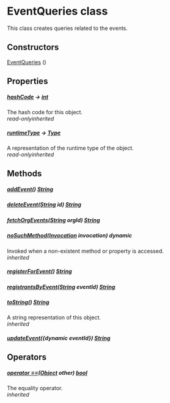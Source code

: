 


# EventQueries class









<p>This class creates queries related to the events.</p>




## Constructors

[EventQueries](../utils_event_queries/EventQueries/EventQueries.md) ()

   


## Properties

##### [hashCode](https://api.flutter.dev/flutter/dart-core/Object/hashCode.html) &#8594; [int](https://api.flutter.dev/flutter/dart-core/int-class.html)



The hash code for this object.  
_<span class="feature">read-only</span><span class="feature">inherited</span>_



##### [runtimeType](https://api.flutter.dev/flutter/dart-core/Object/runtimeType.html) &#8594; [Type](https://api.flutter.dev/flutter/dart-core/Type-class.html)



A representation of the runtime type of the object.  
_<span class="feature">read-only</span><span class="feature">inherited</span>_





## Methods

##### [addEvent](../utils_event_queries/EventQueries/addEvent.md)() [String](https://api.flutter.dev/flutter/dart-core/String-class.html)



  




##### [deleteEvent](../utils_event_queries/EventQueries/deleteEvent.md)([String](https://api.flutter.dev/flutter/dart-core/String-class.html) id) [String](https://api.flutter.dev/flutter/dart-core/String-class.html)



  




##### [fetchOrgEvents](../utils_event_queries/EventQueries/fetchOrgEvents.md)([String](https://api.flutter.dev/flutter/dart-core/String-class.html) orgId) [String](https://api.flutter.dev/flutter/dart-core/String-class.html)



  




##### [noSuchMethod](https://api.flutter.dev/flutter/dart-core/Object/noSuchMethod.html)([Invocation](https://api.flutter.dev/flutter/dart-core/Invocation-class.html) invocation) dynamic



Invoked when a non-existent method or property is accessed.  
_<span class="feature">inherited</span>_



##### [registerForEvent](../utils_event_queries/EventQueries/registerForEvent.md)() [String](https://api.flutter.dev/flutter/dart-core/String-class.html)



  




##### [registrantsByEvent](../utils_event_queries/EventQueries/registrantsByEvent.md)([String](https://api.flutter.dev/flutter/dart-core/String-class.html) eventId) [String](https://api.flutter.dev/flutter/dart-core/String-class.html)



  




##### [toString](https://api.flutter.dev/flutter/dart-core/Object/toString.html)() [String](https://api.flutter.dev/flutter/dart-core/String-class.html)



A string representation of this object.  
_<span class="feature">inherited</span>_



##### [updateEvent](../utils_event_queries/EventQueries/updateEvent.md)(\{dynamic eventId}) [String](https://api.flutter.dev/flutter/dart-core/String-class.html)



  






## Operators

##### [operator ==](https://api.flutter.dev/flutter/dart-core/Object/operator_equals.html)([Object](https://api.flutter.dev/flutter/dart-core/Object-class.html) other) [bool](https://api.flutter.dev/flutter/dart-core/bool-class.html)



The equality operator.  
_<span class="feature">inherited</span>_















